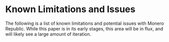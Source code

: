 # Known Limitations and Issues

The following is a list of known limitations and potential issues with Monero Republic. While this paper is in its early stages, this area will be in flux, and will likely see a large amount of iteration.